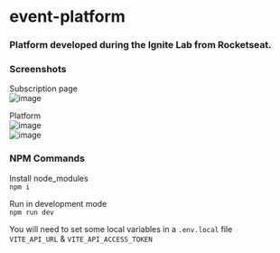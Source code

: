 # event-platform  
### Platform developed during the Ignite Lab from Rocketseat.  

### Screenshots  

Subscription page  
![image](https://user-images.githubusercontent.com/50748653/175434793-e74cb50c-fe3c-4a10-968f-5ac7b260871b.png)  

Platform  
![image](https://user-images.githubusercontent.com/50748653/175434931-b99b15a2-147a-4fd0-964b-f7b41878a24a.png)  
![image](https://user-images.githubusercontent.com/50748653/175434973-cc947307-f0db-4a0f-954b-5f58a256614b.png)  

### NPM Commands  

Install node_modules  
``` npm i ```  

Run in development mode  
``` npm run dev ```  

You will need to set some local variables in a ``` .env.local ``` file  
``` VITE_API_URL ``` & ``` VITE_API_ACCESS_TOKEN ```
